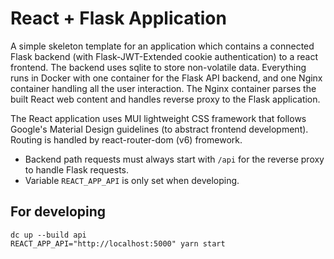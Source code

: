 # React + Flask Application

A simple skeleton template for an application which contains a connected Flask backend (with Flask-JWT-Extended cookie authentication) to a react frontend. The backend uses sqlite to store non-volatile data. Everything runs in Docker with one container for the Flask API backend, and one Nginx container handling all the user interaction. The Nginx container parses the built React web content and handles reverse proxy to the Flask application.

The React application uses MUI lightweight CSS framework that follows Google's Material Design guidelines (to abstract frontend development). Routing is handled by react-router-dom (v6) fromework.

- Backend path requests must always start with `/api` for the reverse proxy to handle Flask requests.
- Variable `REACT_APP_API` is only set when developing.

## For developing
```
dc up --build api
REACT_APP_API="http://localhost:5000" yarn start
```
